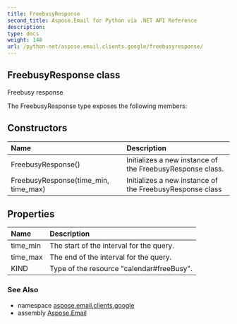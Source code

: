 ```yaml
---
title: FreebusyResponse
second_title: Aspose.Email for Python via .NET API Reference
description: 
type: docs
weight: 140
url: /python-net/aspose.email.clients.google/freebusyresponse/
---
```


## FreebusyResponse class

Freebusy response

The FreebusyResponse type exposes the following members:
## Constructors
| Name | Description |
| :- | :- |
|FreebusyResponse()|Initializes a new instance of the FreebusyResponse class.|
|FreebusyResponse(time_min, time_max)|Initializes a new instance of the FreebusyResponse class|
## Properties
| Name | Description |
| :- | :- |
|time_min|The start of the interval for the query.|
|time_max|The end of the interval for the query.|
|KIND|Type of the resource "calendar#freeBusy".|

### See Also

* namespace [aspose.email.clients.google](/python-net/aspose.email.clients.google/)
* assembly [Aspose.Email](/python-net/)

